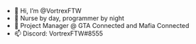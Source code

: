 - 👋 Hi, I’m @VortrexFTW
- 💼 Nurse by day, programmer by night
- 📌 Project Manager @ GTA Connected and Mafia Connected
- 📫 Discord: VortrexFTW#8555

<!---
VortrexFTW/VortrexFTW is a ✨ special ✨ repository because its `README.md` (this file) appears on your GitHub profile.
You can click the Preview link to take a look at your changes.
--->
